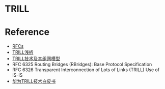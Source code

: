 # TRILL

# Reference
  * [RFCs](https://www.rfc-editor.org/search/rfc_search_detail.php?title=TRILL&pubstatus%5B%5D=Any&pub_date_type=any)
  * [TRILL浅析](http://blog.csdn.net/neterpaole/article/details/8510434)
  * [TRILL技术及其组网模型](http://www.valleytalk.org/2013/01/12/h3c-trill%E6%8A%80%E6%9C%AF%E5%8F%8A%E5%85%B6%E7%BB%84%E7%BD%91%E6%A8%A1%E5%9E%8B/)
  * RFC 6325 Routing Bridges (RBridges): Base Protocol Specification
  * RFC 6326 Transparent Interconnection of Lots of Links (TRILL) Use of IS-IS
  * [华为TRILL技术白皮书](https://wenku.baidu.com/view/c8f2419b7cd184254a35357f.html)
